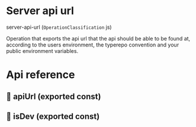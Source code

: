 # Server api url

server-api-url (`OperationClassification` js)

Operation that exports the api url that the api should be able to be found at, according to the users environment, the typerepo convention and your public environment variables.




# Api reference

## 📄 apiUrl (exported const)

## 📄 isDev (exported const)


